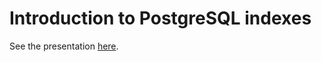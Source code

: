# Introduction to PostgreSQL indexes

See the presentation [here](https://tomi.github.io/presentation-postgres-indexes).
